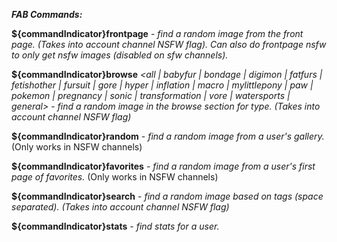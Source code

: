 ***FAB Commands:***

**${commandIndicator}frontpage** - *find a random image from the front page. (Takes into account channel NSFW flag). Can also do frontpage nsfw to only get nsfw images (disabled on sfw channels).*

**${commandIndicator}browse** *<all | babyfur | bondage | digimon | fatfurs | fetishother | fursuit | gore | hyper | inflation | macro | mylittlepony | paw | pokemon | pregnancy | sonic | transformation | vore | watersports | general>* - *find a random image in the browse section for type. (Takes into account channel NSFW flag)*

**${commandIndicator}random** *<username>* - *find a random image from a user's gallery.* (Only works in NSFW channels)

**${commandIndicator}favorites** *<username>* - *find a random image from a user's first page of favorites.* (Only works in NSFW channels)

**${commandIndicator}search** *<tags>* - *find a random image based on tags (space separated). (Takes into account channel NSFW flag)*

**${commandIndicator}stats** *<username>* - *find stats for a user.*
